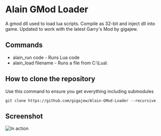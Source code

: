 # Alain GMod Loader
A gmod dll used to load lua scripts. Compile as 32-bit and inject dll into game. Updated to work with the latest Garry's Mod by gigajew.

## Commands
- alain_run code - Runs Lua code
- alain_load filename - Runs a file from C:\Lua\

## How to clone the repository
Use this command to ensure you get everything including submodules
```
git clone https://github.com/gigajew/Alain-GMod-Loader --recursive
```

## Screenshot
![In action](https://i.imgur.com/FCS643c.png)
